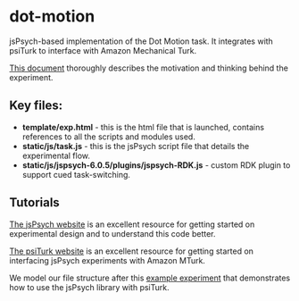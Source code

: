 # dot-motion
jsPsych-based implementation of the Dot Motion task. It integrates with psiTurk to interface with Amazon Mechanical Turk.<br>

<a href="https://drive.google.com/open?id=1JA1A92NnjJub5GNjsY7BQKD_TpLMdme0">This document</a> thoroughly describes the motivation and thinking behind the experiment.</br>

## Key files:</br>
<ul>
  <li>
    <b>template/exp.html</b> - this is the html file that is launched, contains references to all the scripts and modules used.
  </li>
  <li>
    <b>static/js/task.js</b> - this is the jsPsych script file that details the experimental flow.
  </li>
  <li>
    <b>static/js/jspsych-6.0.5/plugins/jspsych-RDK.js</b> - custom RDK plugin to support cued task-switching.
  </li>
</ul>

## Tutorials
<a href="https://www.jspsych.org/tutorials/hello-world/">The jsPsych website</a> is an excellent resource for getting started on experimental design and to understand this code better.</br> 

<a href="https://psiturk.org/quick_start/">The psiTurk website</a> is an excellent resource for getting started on interfacing jsPsych experiments with Amazon MTurk.</br> 

We model our file structure after this <a href="https://psiturk.org/ee/W4v3TPAsiD6FUVY8PDyajH">example experiment</a> that demonstrates how to use the jsPsych library with psiTurk.
